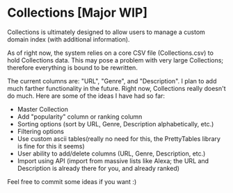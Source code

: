 # Collections [Major WIP]
Collections is ultimately designed to allow users to manage a custom domain index (with additional information).

As of right now, the system relies on a core CSV file (Collections.csv) to hold Collections data. This may pose a problem with very large Collections; therefore everything is bound to be rewritten.

The current columns are: "URL", "Genre", and "Description".
I plan to add much farther functionality in the future. Right now, Collections really doesn't do much. Here are some of the ideas I have had so far:

- Master Collection
- Add "popularity" column or ranking column
- Sorting options (sort by URL, Genre, Description alphabetically, etc.)
- Filtering options
- Use custom ascii tables(really no need for this, the PrettyTables library is fine for this it seems)
- User ability to add/delete columns (URL, Genre, Description, etc.)
- Import using API (import from massive lists like Alexa; the URL and Description is already there for you, and already ranked)

Feel free to commit some ideas if you want :)
